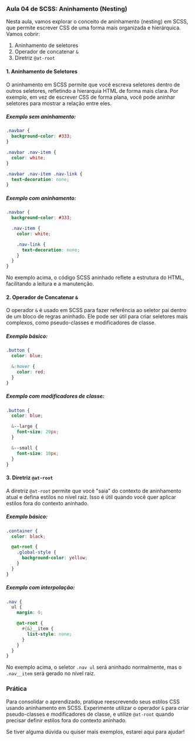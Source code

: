 ### Aula 04 de SCSS: Aninhamento (Nesting)

Nesta aula, vamos explorar o conceito de aninhamento (nesting) em SCSS, que permite escrever CSS de uma forma mais organizada e hierárquica. Vamos cobrir:

1. Aninhamento de seletores
2. Operador de concatenar `&`
3. Diretriz `@at-root`

#### 1. Aninhamento de Seletores

O aninhamento em SCSS permite que você escreva seletores dentro de outros seletores, refletindo a hierarquia HTML de forma mais clara. Por exemplo, em vez de escrever CSS de forma plana, você pode aninhar seletores para mostrar a relação entre eles.

##### Exemplo sem aninhamento:

```css
.navbar {
  background-color: #333;
}

.navbar .nav-item {
  color: white;
}

.navbar .nav-item .nav-link {
  text-decoration: none;
}
```

##### Exemplo com aninhamento:

```scss
.navbar {
  background-color: #333;

  .nav-item {
    color: white;

    .nav-link {
      text-decoration: none;
    }
  }
}
```

No exemplo acima, o código SCSS aninhado reflete a estrutura do HTML, facilitando a leitura e a manutenção.

#### 2. Operador de Concatenar `&`

O operador `&` é usado em SCSS para fazer referência ao seletor pai dentro de um bloco de regras aninhado. Ele pode ser útil para criar seletores mais complexos, como pseudo-classes e modificadores de classe.

##### Exemplo básico:

```scss
.button {
  color: blue;

  &:hover {
    color: red;
  }
}
```

##### Exemplo com modificadores de classe:

```scss
.button {
  color: blue;

  &--large {
    font-size: 20px;
  }

  &--small {
    font-size: 10px;
  }
}
```

#### 3. Diretriz `@at-root`

A diretriz `@at-root` permite que você "saia" do contexto de aninhamento atual e defina estilos no nível raiz. Isso é útil quando você quer aplicar estilos fora do contexto aninhado.

##### Exemplo básico:

```scss
.container {
  color: black;

  @at-root {
    .global-style {
      background-color: yellow;
    }
  }
}
```

##### Exemplo com interpolação:

```scss
.nav {
  ul {
    margin: 0;

    @at-root {
      #{&}__item {
        list-style: none;
      }
    }
  }
}
```

No exemplo acima, o seletor `.nav ul` será aninhado normalmente, mas o `.nav__item` será gerado no nível raiz.

### Prática

Para consolidar o aprendizado, pratique reescrevendo seus estilos CSS usando aninhamento em SCSS. Experimente utilizar o operador `&` para criar pseudo-classes e modificadores de classe, e utilize `@at-root` quando precisar definir estilos fora do contexto aninhado.

Se tiver alguma dúvida ou quiser mais exemplos, estarei aqui para ajudar!